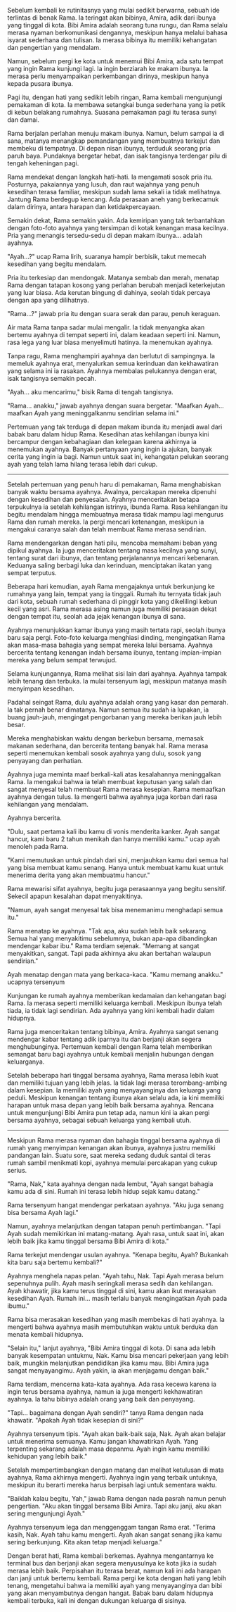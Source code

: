 Sebelum kembali ke rutinitasnya yang mulai sedikit berwarna, sebuah ide terlintas di benak Rama. Ia teringat akan bibinya, Amira, adik dari ibunya yang tinggal di kota. Bibi Amira adalah seorang tuna rungu, dan Rama selalu merasa nyaman berkomunikasi dengannya, meskipun hanya melalui bahasa isyarat sederhana dan tulisan. Ia merasa bibinya itu memiliki kehangatan dan pengertian yang mendalam.

Namun, sebelum pergi ke kota untuk menemui Bibi Amira, ada satu tempat yang ingin Rama kunjungi lagi. Ia ingin berziarah ke makam ibunya. Ia merasa perlu menyampaikan perkembangan dirinya, meskipun hanya kepada pusara ibunya.

Pagi itu, dengan hati yang sedikit lebih ringan, Rama kembali mengunjungi pemakaman di kota. Ia membawa setangkai bunga sederhana yang ia petik di kebun belakang rumahnya. Suasana pemakaman pagi itu terasa sunyi dan damai.

Rama berjalan perlahan menuju makam ibunya. Namun, belum sampai ia di sana, matanya menangkap pemandangan yang membuatnya terkejut dan membeku di tempatnya. Di depan nisan ibunya, terduduk seorang pria paruh baya. Pundaknya bergetar hebat, dan isak tangisnya terdengar pilu di tengah keheningan pagi.

Rama mendekat dengan langkah hati-hati. Ia mengamati sosok pria itu. Posturnya, pakaiannya yang lusuh, dan raut wajahnya yang penuh kesedihan terasa familiar, meskipun sudah lama sekali ia tidak melihatnya. Jantung Rama berdegup kencang. Ada perasaan aneh yang berkecamuk dalam dirinya, antara harapan dan ketidakpercayaan.

Semakin dekat, Rama semakin yakin. Ada kemiripan yang tak terbantahkan dengan foto-foto ayahnya yang tersimpan di kotak kenangan masa kecilnya. Pria yang menangis tersedu-sedu di depan makam ibunya... adalah ayahnya.

"Ayah...?" ucap Rama lirih, suaranya hampir berbisik, takut memecah kesedihan yang begitu mendalam.

Pria itu terkesiap dan mendongak. Matanya sembab dan merah, menatap Rama dengan tatapan kosong yang perlahan berubah menjadi keterkejutan yang luar biasa. Ada kerutan bingung di dahinya, seolah tidak percaya dengan apa yang dilihatnya.

"Rama...?" jawab pria itu dengan suara serak dan parau, penuh keraguan.

Air mata Rama tanpa sadar mulai mengalir. Ia tidak menyangka akan bertemu ayahnya di tempat seperti ini, dalam keadaan seperti ini. Namun, rasa lega yang luar biasa menyelimuti hatinya. Ia menemukan ayahnya.

Tanpa ragu, Rama menghampiri ayahnya dan berlutut di sampingnya. Ia memeluk ayahnya erat, menyalurkan semua kerinduan dan kekhawatiran yang selama ini ia rasakan. Ayahnya membalas pelukannya dengan erat, isak tangisnya semakin pecah.

"Ayah... aku mencarimu," bisik Rama di tengah tangisnya.

"Rama... anakku," jawab ayahnya dengan suara bergetar. "Maafkan Ayah... maafkan Ayah yang meninggalkanmu sendirian selama ini."

Pertemuan yang tak terduga di depan makam ibunda itu menjadi awal dari babak baru dalam hidup Rama. Kesedihan atas kehilangan ibunya kini bercampur dengan kebahagiaan dan kelegaan karena akhirnya ia menemukan ayahnya. Banyak pertanyaan yang ingin ia ajukan, banyak cerita yang ingin ia bagi. Namun untuk saat ini, kehangatan pelukan seorang ayah yang telah lama hilang terasa lebih dari cukup.

---

Setelah pertemuan yang penuh haru di pemakaman, Rama menghabiskan banyak waktu bersama ayahnya. Awalnya, percakapan mereka dipenuhi dengan kesedihan dan penyesalan. Ayahnya menceritakan betapa terpukulnya ia setelah kehilangan istrinya, ibunda Rama. Rasa kehilangan itu begitu mendalam hingga membuatnya merasa tidak mampu lagi mengurus Rama dan rumah mereka. Ia pergi mencari ketenangan, meskipun ia mengakui caranya salah dan telah membuat Rama merasa sendirian.

Rama mendengarkan dengan hati pilu, mencoba memahami beban yang dipikul ayahnya. Ia juga menceritakan tentang masa kecilnya yang sunyi, tentang surat dari ibunya, dan tentang perjalanannya mencari kebenaran. Keduanya saling berbagi luka dan kerinduan, menciptakan ikatan yang sempat terputus.

Beberapa hari kemudian, ayah Rama mengajaknya untuk berkunjung ke rumahnya yang lain, tempat yang ia tinggali. Rumah itu ternyata tidak jauh dari kota, sebuah rumah sederhana di pinggir kota yang dikelilingi kebun kecil yang asri. Rama merasa asing namun juga memiliki perasaan dekat dengan tempat itu, seolah ada jejak kenangan ibunya di sana.

Ayahnya menunjukkan kamar ibunya yang masih tertata rapi, seolah ibunya baru saja pergi. Foto-foto keluarga menghiasi dinding, mengingatkan Rama akan masa-masa bahagia yang sempat mereka lalui bersama. Ayahnya bercerita tentang kenangan indah bersama ibunya, tentang impian-impian mereka yang belum sempat terwujud.

Selama kunjungannya, Rama melihat sisi lain dari ayahnya. Ayahnya tampak lebih tenang dan terbuka. Ia mulai tersenyum lagi, meskipun matanya masih menyimpan kesedihan. 

Padahal seingat Rama, dulu ayahnya adalah orang yang kasar dan pemarah. Ia tak pernah benar dimatanya. Namun semua itu sudah ia lupakan, ia buang jauh-jauh, mengingat pengorbanan yang mereka berikan jauh lebih besar. 

Mereka menghabiskan waktu dengan berkebun bersama, memasak makanan sederhana, dan bercerita tentang banyak hal. Rama merasa seperti menemukan kembali sosok ayahnya yang dulu, sosok yang penyayang dan perhatian.

Ayahnya juga meminta maaf berkali-kali atas kesalahannya meninggalkan Rama. Ia mengakui bahwa ia telah membuat keputusan yang salah dan sangat menyesal telah membuat Rama merasa kesepian. Rama memaafkan ayahnya dengan tulus. Ia mengerti bahwa ayahnya juga korban dari rasa kehilangan yang mendalam.

Ayahnya bercerita. 

"Dulu, saat pertama kali ibu kamu di vonis menderita kanker. Ayah sangat hancur, kami baru 2 tahun menikah dan hanya memiliki kamu." ucap ayah menoleh pada Rama. 

"Kami memutuskan untuk pindah dari sini, menjauhkan kamu dari semua hal yang bisa membuat kamu senang. Hanya untuk membuat kamu kuat untuk menerima derita yang akan membuatmu hancur."

Rama mewarisi sifat ayahnya, begitu juga perasaannya yang begitu sensitif. Sekecil apapun kesalahan dapat menyakitinya.

"Namun, ayah sangat menyesal tak bisa menemanimu menghadapi semua itu."

Rama menatap ke ayahnya. "Tak apa, aku sudah lebih baik sekarang. Semua hal yang menyakitimu sebelumnya, bukan apa-apa dibandingkan mendengar kabar ibu." Rama terdiam sejenak. "Memang at sangat menyakitkan, sangat. Tapi pada akhirnya aku akan bertahan walaupun sendirian."

Ayah menatap dengan mata yang berkaca-kaca. "Kamu memang anakku." ucapnya tersenyum

Kunjungan ke rumah ayahnya memberikan kedamaian dan kehangatan bagi Rama. Ia merasa seperti memiliki keluarga kembali. Meskipun ibunya telah tiada, ia tidak lagi sendirian. Ada ayahnya yang kini kembali hadir dalam hidupnya.

Rama juga menceritakan tentang bibinya, Amira. Ayahnya sangat senang mendengar kabar tentang adik iparnya itu dan berjanji akan segera menghubunginya. Pertemuan kembali dengan Rama telah memberikan semangat baru bagi ayahnya untuk kembali menjalin hubungan dengan keluarganya.

Setelah beberapa hari tinggal bersama ayahnya, Rama merasa lebih kuat dan memiliki tujuan yang lebih jelas. Ia tidak lagi merasa terombang-ambing dalam kesepian. Ia memiliki ayah yang menyayanginya dan keluarga yang peduli. Meskipun kenangan tentang ibunya akan selalu ada, ia kini memiliki harapan untuk masa depan yang lebih baik bersama ayahnya. Rencana untuk mengunjungi Bibi Amira pun tetap ada, namun kini ia akan pergi bersama ayahnya, sebagai sebuah keluarga yang kembali utuh.

---

Meskipun Rama merasa nyaman dan bahagia tinggal bersama ayahnya di rumah yang menyimpan kenangan akan ibunya, ayahnya justru memiliki pandangan lain. Suatu sore, saat mereka sedang duduk santai di teras rumah sambil menikmati kopi, ayahnya memulai percakapan yang cukup serius.

"Rama, Nak," kata ayahnya dengan nada lembut, "Ayah sangat bahagia kamu ada di sini. Rumah ini terasa lebih hidup sejak kamu datang."

Rama tersenyum hangat mendengar perkataan ayahnya. "Aku juga senang bisa bersama Ayah lagi."

Namun, ayahnya melanjutkan dengan tatapan penuh pertimbangan. "Tapi Ayah sudah memikirkan ini matang-matang. Ayah rasa, untuk saat ini, akan lebih baik jika kamu tinggal bersama Bibi Amira di kota."

Rama terkejut mendengar usulan ayahnya. "Kenapa begitu, Ayah? Bukankah kita baru saja bertemu kembali?"

Ayahnya menghela napas pelan. "Ayah tahu, Nak. Tapi Ayah merasa belum sepenuhnya pulih. Ayah masih seringkali merasa sedih dan kehilangan. Ayah khawatir, jika kamu terus tinggal di sini, kamu akan ikut merasakan kesedihan Ayah. Rumah ini... masih terlalu banyak mengingatkan Ayah pada ibumu."

Rama bisa merasakan kesedihan yang masih membekas di hati ayahnya. Ia mengerti bahwa ayahnya masih membutuhkan waktu untuk berduka dan menata kembali hidupnya.

"Selain itu," lanjut ayahnya, "Bibi Amira tinggal di kota. Di sana ada lebih banyak kesempatan untukmu, Nak. Kamu bisa mencari pekerjaan yang lebih baik, mungkin melanjutkan pendidikan jika kamu mau. Bibi Amira juga sangat menyayangimu. Ayah yakin, ia akan menjagamu dengan baik."

Rama terdiam, mencerna kata-kata ayahnya. Ada rasa kecewa karena ia ingin terus bersama ayahnya, namun ia juga mengerti kekhawatiran ayahnya. Ia tahu bibinya adalah orang yang baik dan penyayang.

"Tapi... bagaimana dengan Ayah sendiri?" tanya Rama dengan nada khawatir. "Apakah Ayah tidak kesepian di sini?"

Ayahnya tersenyum tipis. "Ayah akan baik-baik saja, Nak. Ayah akan belajar untuk menerima semuanya. Kamu jangan khawatirkan Ayah. Yang terpenting sekarang adalah masa depanmu. Ayah ingin kamu memiliki kehidupan yang lebih baik."

Setelah mempertimbangkan dengan matang dan melihat ketulusan di mata ayahnya, Rama akhirnya mengerti. Ayahnya ingin yang terbaik untuknya, meskipun itu berarti mereka harus berpisah lagi untuk sementara waktu.

"Baiklah kalau begitu, Yah," jawab Rama dengan nada pasrah namun penuh pengertian. "Aku akan tinggal bersama Bibi Amira. Tapi aku janji, aku akan sering mengunjungi Ayah."

Ayahnya tersenyum lega dan menggenggam tangan Rama erat. "Terima kasih, Nak. Ayah tahu kamu mengerti. Ayah akan sangat senang jika kamu sering berkunjung. Kita akan tetap menjadi keluarga."

Dengan berat hati, Rama kembali berkemas. Ayahnya mengantarnya ke terminal bus dan berjanji akan segera menyusulnya ke kota jika ia sudah merasa lebih baik. Perpisahan itu terasa berat, namun kali ini ada harapan dan janji untuk bertemu kembali. Rama pergi ke kota dengan hati yang lebih tenang, mengetahui bahwa ia memiliki ayah yang menyayanginya dan bibi yang akan menyambutnya dengan hangat. Babak baru dalam hidupnya kembali terbuka, kali ini dengan dukungan keluarga di sisinya.